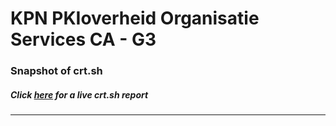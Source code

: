# KPN PKIoverheid Organisatie Services CA - G3
### Snapshot of crt.sh
##### Click [here](https://crt.sh/?q=E956B8A156871F71D434CAC78EBD23D50EFD1AB90761CE436E79D03AED13664C) for a live crt.sh report

---
